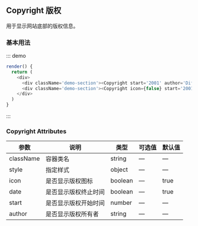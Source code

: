 ## Copyright 版权

用于显示网站底部的版权信息。

### 基本用法

::: demo
```js
render() {
  return (
    <div>
      <div className='demo-section'><Copyright start='2001' author='Diff React Ui' /></div>
      <div className='demo-section'><Copyright icon={false} start='2001' author='Diff React Ui' /></div>
    </div>
  )
}
```
:::

### Copyright Attributes
| 参数      | 说明          | 类型      | 可选值                           | 默认值  |
|---------- |-------------- |---------- |--------------------------------  |-------- |
| className | 容器类名 | string | — | — |
| style | 指定样式 | object | — | — |
| icon | 是否显示版权图标 | boolean | — | true |
| date | 是否显示版权终止时间 | boolean | — | true |
| start | 是否显示版权开始时间 | number | — | — |
| author | 是否显示版权所有者 | string | — | — |
